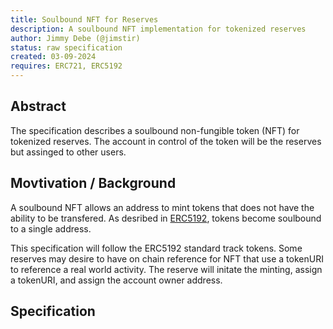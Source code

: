 ```yaml
---
title: Soulbound NFT for Reserves
description: A soulbound NFT implementation for tokenized reserves
author: Jimmy Debe (@jimstir)
status: raw specification
created: 03-09-2024
requires: ERC721, ERC5192
---
```


## Abstract

The specification describes a soulbound non-fungible token (NFT) for tokenized reserves. 
The account in control of the token will be the reserves but assinged to other users.

## Movtivation / Background

A soulbound NFT allows an address to mint tokens that does not have the ability to be transfered.
As desribed in [ERC5192](), tokens become soulbound to a single address.

This specification will follow the ERC5192 standard track tokens.
Some reserves may desire to have on chain reference for NFT that use a tokenURI to reference a real world activity.
The reserve will initate the minting, assign a tokenURI, and 
assign the account owner address.

## Specification
